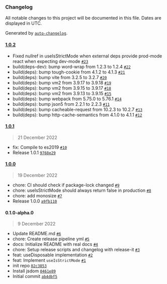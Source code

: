 ### Changelog

All notable changes to this project will be documented in this file. Dates are displayed in UTC.

Generated by [`auto-changelog`](https://github.com/CookPete/auto-changelog).

#### [1.0.2](https://github.com/microsoft/use-disposable/compare/1.0.1...1.0.2)

- Fixed nullref in useIsStrictMode when external deps provide prod-mode react when expecting dev-mode [`#23`](https://github.com/microsoft/use-disposable/pull/23)
- build(deps-dev): bump word-wrap from 1.2.3 to 1.2.4 [`#22`](https://github.com/microsoft/use-disposable/pull/22)
- build(deps): bump tough-cookie from 4.1.2 to 4.1.3 [`#21`](https://github.com/microsoft/use-disposable/pull/21)
- build(deps): bump vite from 3.2.5 to 3.2.7 [`#20`](https://github.com/microsoft/use-disposable/pull/20)
- build(deps): bump vm2 from 3.9.17 to 3.9.18 [`#19`](https://github.com/microsoft/use-disposable/pull/19)
- build(deps): bump vm2 from 3.9.15 to 3.9.17 [`#18`](https://github.com/microsoft/use-disposable/pull/18)
- build(deps): bump vm2 from 3.9.13 to 3.9.15 [`#15`](https://github.com/microsoft/use-disposable/pull/15)
- build(deps): bump webpack from 5.75.0 to 5.76.1 [`#14`](https://github.com/microsoft/use-disposable/pull/14)
- build(deps): bump json5 from 2.2.1 to 2.2.3 [`#11`](https://github.com/microsoft/use-disposable/pull/11)
- build(deps): bump cacheable-request from 10.2.3 to 10.2.7 [`#13`](https://github.com/microsoft/use-disposable/pull/13)
- build(deps): bump http-cache-semantics from 4.1.0 to 4.1.1 [`#12`](https://github.com/microsoft/use-disposable/pull/12)

#### [1.0.1](https://github.com/microsoft/use-disposable/compare/1.0.0...1.0.1)

> 21 December 2022

- fix: Compile to es2019 [`#10`](https://github.com/microsoft/use-disposable/pull/10)
- Release 1.0.1 [`9768e29`](https://github.com/microsoft/use-disposable/commit/9768e29c8fa69039bce580b659ccb0b55480f87e)

#### [1.0.0](https://github.com/microsoft/use-disposable/compare/0.1.0-alpha.0...1.0.0)

> 19 December 2022

- chore: CI should check if package-lock changed [`#9`](https://github.com/microsoft/use-disposable/pull/9)
- chore: useIsStrictMode should always return false in production [`#8`](https://github.com/microsoft/use-disposable/pull/8)
- chore: add monosize [`#7`](https://github.com/microsoft/use-disposable/pull/7)
- Release 1.0.0 [`a9fb110`](https://github.com/microsoft/use-disposable/commit/a9fb11088047b9ec4cf9b4cb620d21889796f179)

#### 0.1.0-alpha.0

> 9 December 2022

- Update README.md [`#6`](https://github.com/microsoft/use-disposable/pull/6)
- chore: Create release pipeline yml [`#5`](https://github.com/microsoft/use-disposable/pull/5)
- docs: Initialize README with real docs [`#4`](https://github.com/microsoft/use-disposable/pull/4)
- chore: Setup release scripts and changelog with release-it [`#3`](https://github.com/microsoft/use-disposable/pull/3)
- feat: useDisposable implementation [`#2`](https://github.com/microsoft/use-disposable/pull/2)
- feat: Implement `useIsStrictMode` [`#1`](https://github.com/microsoft/use-disposable/pull/1)
- init repo [`02c3853`](https://github.com/microsoft/use-disposable/commit/02c385328f5fb6c34575f40205f3903b5438815d)
- Install jsdom [`0461e89`](https://github.com/microsoft/use-disposable/commit/0461e8977fba3618860c7c21c25b369d1611d793)
- Initial commit [`ab4dbf5`](https://github.com/microsoft/use-disposable/commit/ab4dbf50f66f0437a4eed166c47a1e0ad2da84f6)
